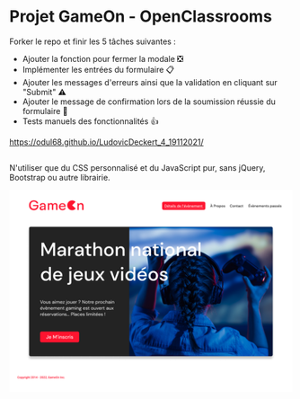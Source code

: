 # Projet GameOn - OpenClassrooms
Forker le repo et finir les 5 tâches suivantes : 

* Ajouter la fonction pour fermer la modale :negative_squared_cross_mark:
* Implémenter les entrées du formulaire :clipboard:
* Ajouter les messages d'erreurs ainsi que la validation en cliquant sur "Submit" :warning:
* Ajouter le message de confirmation lors de la soumission réussie du formulaire :incoming_envelope:
* Tests manuels des fonctionnalités :thumbsup:

https://odul68.github.io/LudovicDeckert_4_19112021/

## ##

N'utiliser que du CSS personnalisé et du JavaScript pur, sans jQuery, Bootstrap ou autre librairie.


![alt text](https://github.com/Odul68/GameOn-website-FR/blob/master/16395717662959_HomePage.png)
